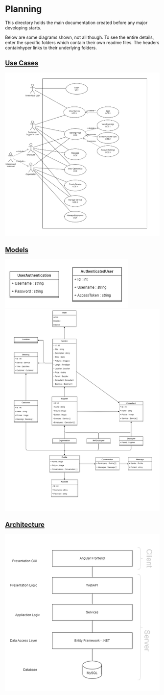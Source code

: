 # Planning

This directory holds the main documentation created before any major developing starts.

Below are some diagrams shown, not all though. To see the entire details, enter the specific folders which contain their own readme files. The headers containhyper links to their underlying folders.

## [Use Cases](./use-cases/)

<img src="./use-cases/use-cases.drawio.png" />

## [Models](./models/)

<img src="./models/authentication.drawio.png" />
<img src="./models/models.drawio.png" />

## [Architecture](./architecture/)

<img src="./architecture/architecture.drawio.png" />

